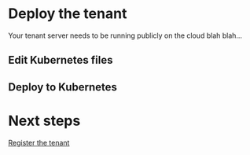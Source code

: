 # Deploy the tenant

Your tenant server needs to be running publicly on the cloud blah blah...

## Edit Kubernetes files

## Deploy to Kubernetes

# Next steps
[Register the tenant](./register-tenant.md)